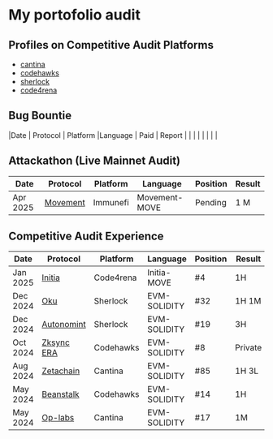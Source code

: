 # My portofolio audit
## Profiles on Competitive Audit Platforms
- [cantina](https://cantina.xyz/u/laksmana)
- [codehawks](https://profiles.cyfrin.io/u/laksmana)
- [sherlock](https://audits.sherlock.xyz/watson/Laksmana)
- [code4rena](https://code4rena.com/@laksmana)

## Bug Bountie
|Date  | Protocol   | Platform    |Language    | Paid | Report    |
|      |            |             |            |      |           |  

## Attackathon (Live Mainnet Audit)

|Date  | Protocol   | Platform    |Language    | Position | Result    |
|------|------------|-------------|------------|----------|-----------|
|Apr 2025|[Movement](https://immunefi.com/audit-competition/movement-labs-attackathon/information/?utm_source=explore_results)| Immunefi|Movement-MOVE|Pending|1 M|
## Competitive Audit Experience
|Date  | Protocol   | Platform    |Language    | Position | Result    |
|------|------------|-------------|------------|----------|-----------|
|Jan 2025|[Initia](https://code4rena.com/audits/2025-01-initia-move)                        |Code4rena |Initia-MOVE   |#4         |1H         |
|Dec 2024|[Oku](https://audits.sherlock.xyz/contests/641/leaderboard)                       |Sherlock  |EVM-SOLIDITY  |#32        |1H 1M      |
|Dec 2024|[Autonomint](https://audits.sherlock.xyz/contests/569/leaderboard)                |Sherlock  |EVM-SOLIDITY  |#19        |3H         |
|Oct 2024|[Zksync ERA](https://codehawks.cyfrin.io/c/2024-10-zksync)                        |Codehawks |EVM-SOLIDITY  |#8         |Private    |
|Aug 2024|[Zetachain](https://cantina.xyz/competitions/80a33cf0-ad69-4163-a269-d27756aacb5e)|Cantina   |EVM-SOLIDITY  |#85        |1H  3L     |
|May 2024|[Beanstalk](https://codehawks.cyfrin.io/c/2024-05-beanstalk-the-finale)           |Codehawks |EVM-SOLIDITY  |#14        |1H         |
|May 2024|[Op-labs](https://cantina.xyz/competitions/d47f8096-8858-437d-a9f5-2fe85ac9b95e)  |Cantina   |EVM-SOLIDITY  |#17        |1M         |
